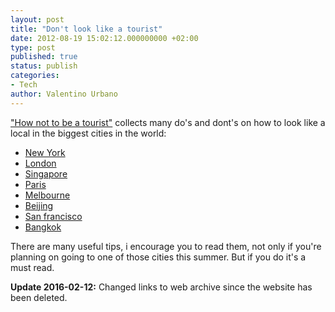 ```yaml
---
layout: post
title: "Don't look like a tourist"
date: 2012-08-19 15:02:12.000000000 +02:00
type: post
published: true
status: publish
categories:
- Tech
author: Valentino Urbano 
---
```


["How not to be a tourist"][0] collects many do's and dont's on how to look like a local in the biggest cities in the world:

* [New York][1]
* [London][2]
* [Singapore][3]
* [Paris][4]
* [Melbourne][5]
* [Beijing][6]
* [San francisco][7]
* [Bangkok][8]

There are many useful tips, i encourage you to read them, not only if you're planning on going to one of those cities this summer. But if you do it's a must read.

**Update 2016-02-12:** Changed links to web archive since the website has been deleted.

[0]: https://web.archive.org/web/20120309115518/http://hntbat.com/
[1]: https://web.archive.org/web/20120313114122/http://hntbat.com/new-york
[2]: https://web.archive.org/web/20120313114122/http://hntbat.com/london
[3]: https://web.archive.org/web/20120313114122/http://hntbat.com/singapore
[4]: https://web.archive.org/web/20120313114122/http://hntbat.com/paris
[5]: https://web.archive.org/web/20120313114122/http://hntbat.com/melbourne
[6]: https://web.archive.org/web/20120313114122/http://hntbat.com/beijing
[7]: https://web.archive.org/web/20120313114122/http://hntbat.com/san-francisco
[8]: https://web.archive.org/web/20120313114122/http://hntbat.com/bangkok